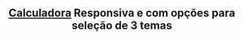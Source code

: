 <h2 align="center"><a href="https://joaopmsa.github.io/Calculator/" target="_blank">Calculadora</a> Responsiva e com opções para seleção de 3 temas</h2>

